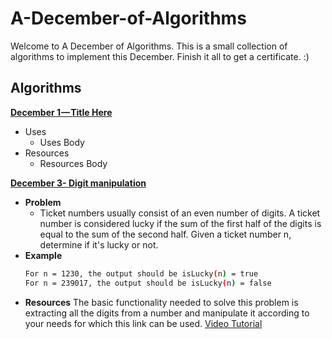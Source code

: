# A-December-of-Algorithms
Welcome to A December of Algorithms. This is a small collection of algorithms to implement this December. Finish it all to get a certificate. :)

## Algorithms
[**December 1 — Title Here**](https://github.com/https://github.com/SVCE-ACM/A-December-of-Algorithms/December-01)
- Uses
  - Uses Body
- Resources
  - Resources Body

[**December 3- Digit manipulation**](https://github.com/https://github.com/SVCE-ACM/A-December-of-Algorithms/December-03)
- **Problem**
  - Ticket numbers usually consist of an even number of digits. A ticket number is considered lucky if the sum of the first half of the digits is equal to the sum of the second half.  Given a ticket number n, determine if it's lucky or not.
- **Example**
  ```bash
  For n = 1230, the output should be isLucky(n) = true
  For n = 239017, the output should be isLucky(n) = false
  ```
- **Resources**
  The basic functionality needed to solve this problem is extracting all the digits from a number and manipulate it according to your needs for which this link can be used.
  [Video Tutorial](https://www.youtube.com/watch?v=rporZ07Tc4M)
